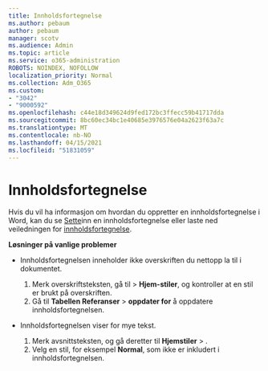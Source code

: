 ```yaml
---
title: Innholdsfortegnelse
ms.author: pebaum
author: pebaum
manager: scotv
ms.audience: Admin
ms.topic: article
ms.service: o365-administration
ROBOTS: NOINDEX, NOFOLLOW
localization_priority: Normal
ms.collection: Adm_O365
ms.custom:
- "3042"
- "9000592"
ms.openlocfilehash: c44e18d349624d9fed172bc3ffecc59b41717dda
ms.sourcegitcommit: 8bc60ec34bc1e40685e3976576e04a2623f63a7c
ms.translationtype: MT
ms.contentlocale: nb-NO
ms.lasthandoff: 04/15/2021
ms.locfileid: "51831059"
---
```

# <a name="table-of-contents"></a>Innholdsfortegnelse

Hvis du vil ha informasjon om hvordan du oppretter en innholdsfortegnelse i Word, kan du se [Sette](https://support.office.com/article/882e8564-0edb-435e-84b5-1d8552ccf0c0)inn en innholdsfortegnelse eller laste ned veiledningen for [innholdsfortegnelse](https://go.microsoft.com/fwlink/?linkid=2065106).

**Løsninger på vanlige problemer**

- Innholdsfortegnelsen inneholder ikke overskriften du nettopp la til i dokumentet.
  1. Merk overskriftsteksten, gå til  >  **Hjem-stiler**, og kontroller at en stil er brukt på overskriften.
  2. Gå til **Tabellen Referanser**  >  **oppdater for** å oppdatere innholdsfortegnelsen.

- Innholdsfortegnelsen viser for mye tekst. 
  1. Merk avsnittsteksten, og gå deretter til **Hjemstiler**  >  .
  2. Velg en stil, for eksempel **Normal**, som ikke er inkludert i innholdsfortegnelsen.